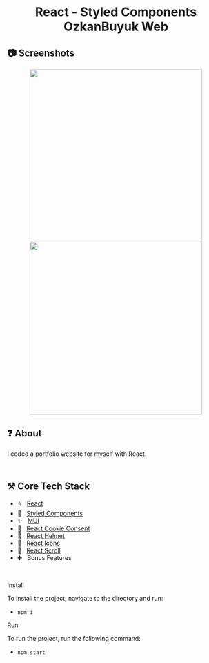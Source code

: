 <h1 align="center">
   React - Styled Components OzkanBuyuk Web
</h1>

<h2>
📷 Screenshots
</h2>

<p align="center">
  <img src="https://github.com/ozkannbuyuk/react-sc-ozkanbuyuk-web/assets/111967202/0249c60c-3d67-4f4b-bb64-c9ed4b66be57" width="400" />
  <img src="https://github.com/ozkannbuyuk/react-sc-ozkanbuyuk-web/assets/111967202/aed32818-636c-4a60-9e55-dd899b5cdee5" width="400" />
</p>

<h2>
❓ About
</h2>

I coded a portfolio website for myself with React.

<h2>
<br />
⚒️ Core Tech Stack
</h2>

- ⭐️ &nbsp; [React](https://legacy.reactjs.org)
- 🎈 &nbsp; [Styled Components](https://styled-components.com)
- ✨ &nbsp; [MUI](https://mui.com)
- 🎉 &nbsp; [React Cookie Consent](https://www.npmjs.com/package/react-cookie-consent)
- 🎊 &nbsp; [React Helmet](https://www.npmjs.com/package/react-helmet)
- 🎃 &nbsp; [React Icons](https://react-icons.github.io/react-icons)
- 🎁 &nbsp; [React Scroll](https://www.npmjs.com/package/react-scroll)
- ➕ &nbsp; Bonus Features

<br />

Install

To install the project, navigate to the directory and run:

- `npm i`

Run

To run the project, run the following command:

- `npm start`
